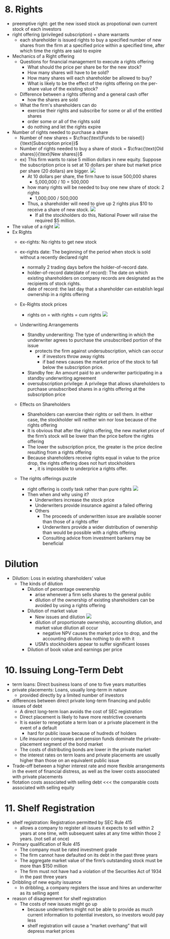 
# 8. Rights

- preemptive right: get the new issed stock as propotional own current stock of each investors
- right offering (privileged subscription) = share warrants 
	- each shareholder is issued rights to buy a specified number of new shares from the firm at a specified price within a specified time, after which time the rights are said to expire
- Mechanics of a Right offering
	- Questions for financial management to execute a rights offering 
		- What should the price per share be for the new stock? 
		- How many shares will have to be sold?
		- How many shares will each shareholder be allowed to buy?
		- What is likely to be the effect of the rights offering on the per-share value of the existing stock?
	- Difference between a rights offering and a general cash offer
		- how the shares are sold
	- What the firm's shareholders can do
		- exercise their rights and subscribe for some or all of the entitled shares
		- order some or all of the rights sold
		- do nothing and let the rights expire
- Number of rights needed to purchase a share
	- Number of new shares = $\cfrac{\text{Funds to be raised}}{\text{Subscription price}}$
	- Number of rights needed to buy a share of stock = $\cfrac{\text{Old shares}}{\text{New shares}}$
	- ex) This firm wants to raise 5 million dollars in new equity. Suppose the subscription price is set at 10 dollars per share but market price per share (20 dollars) are bigger. ![](resource/Pasted%20image%2020240106135743.png)
		- At 10 dollars per share, the firm have to issue 500,000 shares
			- 5,000,000 / 10 = 500,000
		- how many rights will be needed to buy one new share of stock: 2 rights
			- 1,000,000 / 500,000
		- Thus, a shareholder will need to give up 2 rights plus $10 to receive a share of new stock. ![](resource/Pasted%20image%2020240106135957.png)
			- If all the stockholders do this, National Power will raise the required $5 million.
- The value of a right ![](resource/Pasted%20image%2020240106141345.png)
- Ex Rights
	- ex-rights: No rights to get new stock
	- ex-rights date: The beginning of the period when stock is sold without a recently declared right
		- normally 2 trading days before the holder-of-record date.
		- holder-of-record date(date of record): The date on which existing shareholders on company records are designated as the recipients of stock rights.
		- date of record: the last day that a shareholder can establish legal ownership in a rights offering
	- Ex-Rights stock prices
		- rights on = with rights = cum rights ![](resource/Pasted%20image%2020240106230036.png)
	- Underwriting Arrangements
		- Standby underwriting: The type of underwriting in which the underwriter agrees to purchase the unsubscribed portion of the issue
			- protects the firm against undersubscription, which can occur 
				- if investors throw away rights
				- if bad news causes the market price of the stock to fall below the subscription price.
		- Standby fee: An amount paid to an underwriter participating in a standby underwriting agreement
		- oversubscription privilege: A privilege that allows shareholders to purchase unsubscribed shares in a rights offering at the subscription price

	- Effects on Shareholders
		- Shareholders can exercise their rights or sell them. In either case, the stockholder will neither win nor lose because of the rights offering
		- It is obvious that after the rights offering, the new market price of the firm’s stock will be lower than the price before the rights offering
		- The lower the subscription price, the greater is the price decline resulting from a rights offering
		- Because shareholders receive rights equal in value to the price drop, the rights offering does not hurt stockholders
			- , it is impossible to underprice a rights offer.
	- The rights offerings puzzle
		- right offering is costly task rather than pure rights ![](resource/Pasted%20image%2020240106233059.png)
		- Then when and why using it?
			- Underwriters increase the stock price
			- Underwriters provide insurance against a failed offering
			- Others
				- The proceeds of underwritten issue are available sooner than those of a rights offer
				- Underwriters provide a wider distribution of ownership than would be possible with a rights offering
				- Consulting advice from investment bankers may be beneficial

# Dilution

- Dilution: Loss in existing shareholders’ value
	- The kinds of dilution
		- Dilution of percentage owenership
			- arise whenever a firm sells shares to the general public
			- dilution of the ownership of existing shareholders can be avoided by using a rights offering
		- Dilution of market value
			- New issues and dilution ![](resource/Pasted%20image%2020240106234626.png)
			- dilution of proportionate ownership, accounting dilution, and market value dilution all occur
				- negative NPV causes the market price to drop, and the accounting dilution has nothing to do with it
			- USM’s stockholders appear to suffer significant losses
		- Dilution of book value and earnings per price

# 10. Issuing Long-Term Debt

- term loans: Direct business loans of one to five years maturities
- private placements: Loans, usually long-term in nature
	- provided directly by a limited number of investors
- differences between direct private long-term financing and public issues of debt
	- A direct long-term loan avoids the cost of SEC registration
	- Direct placement is likely to have more restrictive covenants
	- It is easier to renegotiate a term loan or a private placement in the event of a default
		- hard for public issue because of hudreds of holders
	- Life insurance companies and pension funds dominate the private-placement segment of the bond market
	- The costs of distributing bonds are lower in the private market
	- the interest rates on term loans and private placements are usually higher than those on an equivalent public issue
- Trade-off between a higher interest rate and more flexible arrangements in the event of financial distress, as well as the lower costs associated with private placements
- flotation costs associated with selling debt <<< the comparable costs associated with selling equity

# 11. Shelf Registration

- shelf registration: Registration permitted by SEC Rule 415
	- allows a company to register all issues it expects to sell within 2 years at one time, with subsequent sales at any time within those 2 years. (not sell at once)
- Primary qualification of Rule 415
	- The company must be rated investment grade
	- The firm cannot have defaulted on its debt in the past three years
	- The aggregate market value of the firm’s outstanding stock must be more than $150 million
	- The firm must not have had a violation of the Securities Act of 1934 in the past three years
- Dribbling of new equity issuance
	- In dribbling, a company registers the issue and hires an underwriter as its selling agent
- reason of disagreement for shelf registration
	- The costs of new issues might go up 
		- because underwriters might not be able to provide as much current information to potential investors, so investors would pay less
		- shelf registration will cause a “market overhang” that will depress market prices